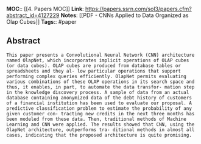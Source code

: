 **MOC**:: [[4. Papers MOC]]
**Link**: https://papers.ssrn.com/sol3/papers.cfm?abstract_id=4127229
**Notes**: [[PDF - CNNs Applied to Data Organized as Olap Cubes]]
**Tags**:: #paper 
## Abstract
```
This paper presents a Convolutional Neural Network (CNN) architecture named OlapNet, which incorporates implicit operations of OLAP cubes (or data cubes). OLAP cubes are produced from database tables or spreadsheets and they al- low particular operations that support performing complex queries efficiently. OlapNet permits evaluating various combinations of these OLAP operations in its search space and thus, it enables, in part, to automate the data transfor- mation step in the knowledge discovery process. A sample of data from an actual database containing anonymized data of the debt history of customers of a financial institution has been used to evaluate our proposal. A predictive classification problem to estimate the probability of any given customer con- tracting new credits in the next three months has been modeled from these data. Then, traditional methods of Machine Learning and CNN were applied. The results showed that CNN, using the OlapNet architecture, outperforms tra- ditional methods in almost all cases, indicating that the proposed architecture is quite promising.
```
